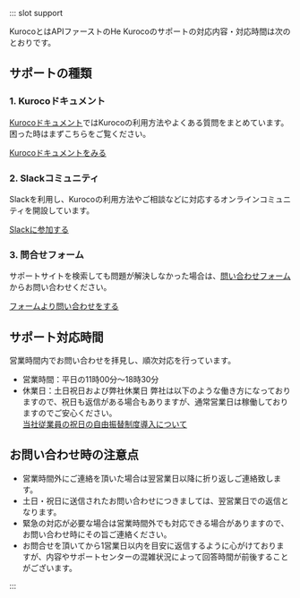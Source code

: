 
<support-Bar/>

::: slot support

KurocoとはAPIファーストのHe
Kurocoのサポートの対応内容・対応時間は次のとおりです。
## サポートの種類
### 1. Kurocoドキュメント
[Kurocoドキュメント](/documentations)ではKurocoの利用方法やよくある質問をまとめています。<br>困った時はまずこちらをご覧ください。

[Kurocoドキュメントをみる](/documentations)

### 2. Slackコミュニティ
Slackを利用し、Kurocoの利用方法やご相談などに対応するオンラインコミュニティを開設しています。

[Slackに参加する](https://join.slack.com/t/kurocojp/shared_invite/zt-l6p3hkw0-vdqK5vjRdOEx9n_PoDXmzw)

### 3. 問合せフォーム
サポートサイトを検索しても問題が解決しなかった場合は、[問い合わせフォーム](https://www.diverta.co.jp/en/contact/)からお問い合わせください。

[フォームより問い合わせをする](https://www.diverta.co.jp/en/contact/)

## サポート対応時間
営業時間内でお問い合わせを拝見し、順次対応を行っています。
- 営業時間：平日の11時00分〜18時30分
- 休業日：土日祝日および弊社休業日
弊社は以下のような働き方になっておりますので、祝日も返信がある場合もありますが、通常営業日は稼働しておりますのでご安心ください。  
[当社従業員の祝日の自由振替制度導入について](https://www.diverta.co.jp/topics/detail/id=235)

## お問い合わせ時の注意点
- 営業時間外にご連絡を頂いた場合は翌営業日以降に折り返しご連絡致します。
- 土日・祝日に送信されたお問い合わせにつきましては、翌営業日での返信となります。
- 緊急の対応が必要な場合は営業時間外でも対応できる場合がありますので、お問い合わせ時にその旨ご連絡ください。
- お問合せを頂いてから1営業日以内を目安に返信するように心がけておりますが、内容やサポートセンターの混雑状況によって回答時間が前後することがございます。

:::